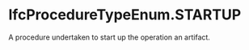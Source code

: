 IfcProcedureTypeEnum.STARTUP
============================
A procedure undertaken to start up the operation an artifact.



